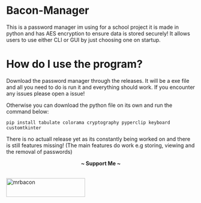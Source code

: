 # Bacon-Manager
This is a password manager im using for a school project it is made in python and has AES encryption to ensure data is stored securely! It allows users to use either CLI or GUI by just choosing one on startup.

# How do I use the program?

Download the password manager through the releases. It will be a exe file and all you need to do is run it and everything should work. If you encounter any issues please open a issue!

Otherwise you can download the python file on its own and run the command below:

`pip install tabulate colorama cryptography pyperclip keyboard customtkinter`

There is no actuall release yet as its constantly being worked on and there is still features missing! (The main features do work e.g storing, viewing and the removal of passwords)

<p align="center">
  <b>~ Support Me ~</b><br><br>
</p>
<p><a href="https://ko-fi.com/mrbacon"> <img align="center" src="https://cdn.ko-fi.com/cdn/kofi3.png?v=3" height="50" width="210" alt="mrbacon" /></a></p><br><br>
